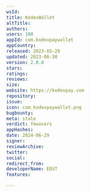 ```yaml
---
wsId: 
title: KodexWallet
altTitle: 
authors: 
users: 100
appId: com.kodexpaywallet
appCountry: 
released: 2023-03-29
updated: 2023-06-30
version: 2.0.0
stars: 
ratings: 
reviews: 
size: 
website: https://kodexpay.com
repository: 
issue: 
icon: com.kodexpaywallet.png
bugbounty: 
meta: stale
verdict: fewusers
appHashes: 
date: 2024-06-29
signer: 
reviewArchive: 
twitter: 
social: 
redirect_from: 
developerName: EOST
features: 

---
```


